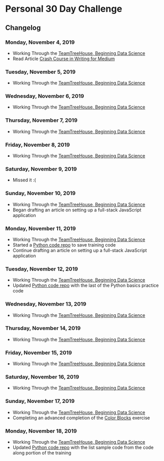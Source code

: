# Personal 30 Day Challenge


## Changelog


### Monday, November 4, 2019

- Working Through the [TeamTreeHouse, Beginning Data Science](https://teamtreehouse.com/tracks/beginning-data-science)
- Read Article [Crash Course in Writing for Medium](https://medium.com/furious-growth/crash-course-in-writing-for-medium-b844461a9c8e)


### Tuesday, November 5, 2019

- Working Through the [TeamTreeHouse, Beginning Data Science](https://teamtreehouse.com/tracks/beginning-data-science)


### Wednesday, November 6, 2019

- Working Through the [TeamTreeHouse, Beginning Data Science](https://teamtreehouse.com/tracks/beginning-data-science)


### Thursday, November 7, 2019

- Working Through the [TeamTreeHouse, Beginning Data Science](https://teamtreehouse.com/tracks/beginning-data-science)


### Friday, November 8, 2019

- Working Through the [TeamTreeHouse, Beginning Data Science](https://teamtreehouse.com/tracks/beginning-data-science)


### Saturday, November 9, 2019

- Missed it :(


### Sunday, November 10, 2019

- Working Through the [TeamTreeHouse, Beginning Data Science](https://teamtreehouse.com/tracks/beginning-data-science)
- Began drafting an article on setting up a full-stack JavaScript application


### Monday, November 11, 2019

- Working Through the [TeamTreeHouse, Beginning Data Science](https://teamtreehouse.com/tracks/beginning-data-science)
- Started a [Python code repo](https://github.com/myronschippers/training-track-python) to save training code
- Continue drafting an article on setting up a full-stack JavaScript application


### Tuesday, November 12, 2019

- Working Through the [TeamTreeHouse, Beginning Data Science](https://teamtreehouse.com/tracks/beginning-data-science)
- Updated [Python code repo](https://github.com/myronschippers/training-track-python) with the last of the Python basics practice code


### Wednesday, November 13, 2019

- Working Through the [TeamTreeHouse, Beginning Data Science](https://teamtreehouse.com/tracks/beginning-data-science)


### Thursday, November 14, 2019

- Working Through the [TeamTreeHouse, Beginning Data Science](https://teamtreehouse.com/tracks/beginning-data-science)


### Friday, November 15, 2019

- Working Through the [TeamTreeHouse, Beginning Data Science](https://teamtreehouse.com/tracks/beginning-data-science)


### Saturday, November 16, 2019

- Working Through the [TeamTreeHouse, Beginning Data Science](https://teamtreehouse.com/tracks/beginning-data-science)


### Sunday, November 17, 2019

- Working Through the [TeamTreeHouse, Beginning Data Science](https://teamtreehouse.com/tracks/beginning-data-science)
- Completing an advanced completion of the [Color Blocks](https://github.com/myronschippers/advanced-color-blocks) exercise 


### Monday, November 18, 2019

- Working Through the [TeamTreeHouse, Beginning Data Science](https://teamtreehouse.com/tracks/beginning-data-science)
- Updated [Python code repo](https://github.com/myronschippers/training-track-python) with the list sample code from the code along portion of the training
